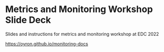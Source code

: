 # Metrics and Monitoring Workshop Slide Deck

Slides and instructions for metrics and monitoring workshop at EDC 2022

https://oyron.github.io/monitoring-docs

